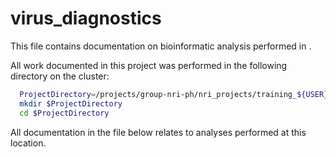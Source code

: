 # virus_diagnostics

This file contains documentation on bioinformatic analysis performed in <ProjectName>.

  All work documented in this project was performed in the following directory on the cluster:

  ```bash
    ProjectDirectory=/projects/group-nri-ph/nri_projects/training_${USER}
    mkdir $ProjectDirectory
    cd $ProjectDirectory
  ```
  All documentation in the file below relates to analyses performed at this location.
